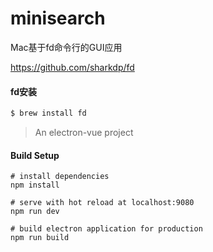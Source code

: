 # minisearch
Mac基于fd命令行的GUI应用

https://github.com/sharkdp/fd



#### fd安装

```sh
$ brew install fd
```



> An electron-vue project

#### Build Setup

```
# install dependencies
npm install

# serve with hot reload at localhost:9080
npm run dev

# build electron application for production
npm run build
```

